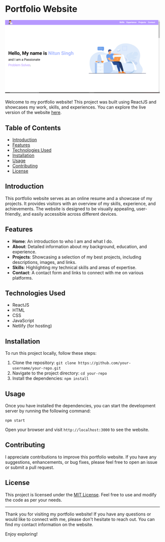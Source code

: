 # Portfolio Website

![Portfolio Website](public/assets/screenshotport.png)

Welcome to my portfolio website! This project was built using ReactJS and showcases my work, skills, and experiences. You can explore the live version of the website [here](https://nitunsinghportfolio.netlify.app/).

## Table of Contents

- [Introduction](#introduction)
- [Features](#features)
- [Technologies Used](#technologies-used)
- [Installation](#installation)
- [Usage](#usage)
- [Contributing](#contributing)
- [License](#license)

## Introduction

This portfolio website serves as an online resume and a showcase of my projects. It provides visitors with an overview of my skills, experience, and achievements. The website is designed to be visually appealing, user-friendly, and easily accessible across different devices.

## Features

- **Home**: An introduction to who I am and what I do.
- **About**: Detailed information about my background, education, and experience.
- **Projects**: Showcasing a selection of my best projects, including descriptions, images, and links.
- **Skills**: Highlighting my technical skills and areas of expertise.
- **Contact**: A contact form and links to connect with me on various platforms.

## Technologies Used

- ReactJS
- HTML
- CSS
- JavaScript
- Netlify (for hosting)

## Installation

To run this project locally, follow these steps:

1. Clone the repository: `git clone https://github.com/your-username/your-repo.git`
2. Navigate to the project directory: `cd your-repo`
3. Install the dependencies: `npm install`

## Usage

Once you have installed the dependencies, you can start the development server by running the following command:

```shell
npm start
```

Open your browser and visit `http://localhost:3000` to see the website.

## Contributing

I appreciate contributions to improve this portfolio website. If you have any suggestions, enhancements, or bug fixes, please feel free to open an issue or submit a pull request.

## License

This project is licensed under the [MIT License](https://opensource.org/licenses/MIT). Feel free to use and modify the code as per your needs.

---

Thank you for visiting my portfolio website! If you have any questions or would like to connect with me, please don't hesitate to reach out. You can find my contact information on the website.

Enjoy exploring!
